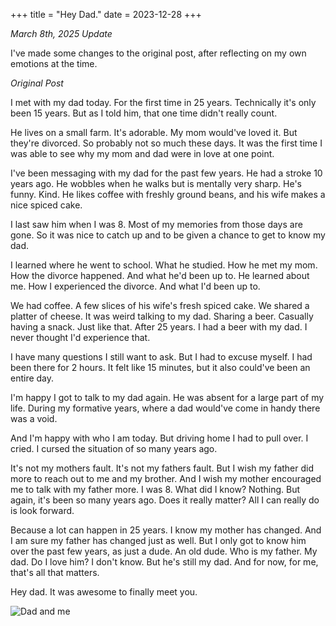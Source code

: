 +++
title = "Hey Dad."
date = 2023-12-28
+++

_March 8th, 2025 Update_

I've made some changes to the original post, 
after reflecting on my own emotions at the time.

_Original Post_

I met with my dad today.
For the first time in 25 years.
Technically it's only been 15 years.
But as I told him, that one time didn't really count.

He lives on a small farm. It's adorable. My mom would've loved it.
But they're divorced. So probably not so much these days.
It was the first time I was able to see why my mom and dad were in love at one point.

I've been messaging with my dad for the past few years. He had a stroke 10 years ago.
He wobbles when he walks but is mentally very sharp. He's funny. Kind.
He likes coffee with freshly ground beans, and his wife makes a nice spiced cake.

I last saw him when I was 8.
Most of my memories from those days are gone.
So it was nice to catch up and to be given a chance to get to know my dad.

I learned where he went to school. What he studied. How he met my mom.
How the divorce happened. And what he'd been up to.
He learned about me. How I experienced the divorce. And what I'd been up to.

We had coffee. A few slices of his wife's fresh spiced cake.
We shared a platter of cheese.
It was weird talking to my dad.
Sharing a beer. Casually having a snack.
Just like that. After 25 years.
I had a beer with my dad. I never thought I'd experience that.

I have many questions I still want to ask.
But I had to excuse myself.
I had been there for 2 hours.
It felt like 15 minutes, but it also could've been an entire day.

I'm happy I got to talk to my dad again.
He was absent for a large part of my life.
During my formative years, where a dad would've come in handy there was a void.

And I'm happy with who I am today.
But driving home I had to pull over.
I cried. I cursed the situation of so many years ago.

It's not my mothers fault. It's not my fathers fault.
But I wish my father did more to reach out to me and my brother.
And I wish my mother encouraged me to talk with my father more.
I was 8. What did I know? Nothing. But again, it's been so many
years ago. Does it really matter?
All I can really do is look forward.

Because a lot can happen in 25 years. 
I know my mother has changed.
And I am sure my father has changed just as well.
But I only got to know him over the past few years, as just a dude.
An old dude. Who is my father. My dad. Do I love him?
I don't know. But he's still my dad.
And for now, for me, that's all that matters.

Hey dad. It was awesome to finally meet you.

![Dad and me](/assets/images/dad.jpg)
